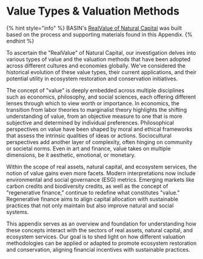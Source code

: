 # Value Types & Valuation Methods

{% hint style="info" %}
BASIN's [RealValue of Natural Capital](broken-reference) was built based on the process and supporting materials found in this Appendix.
{% endhint %}

To ascertain the "RealValue" of Natural Capital, our investigation delves into various types of value and the valuation methods that have been adopted across different cultures and economies globally. We've considered the historical evolution of these value types, their current applications, and their potential utility in ecosystem restoration and conservation initiatives.

The concept of "value" is deeply embedded across multiple disciplines such as economics, philosophy, and social sciences, each offering different lenses through which to view worth or importance. In economics, the transition from labor theories to marginalist theory highlights the shifting understanding of value, from an objective measure to one that is more subjective and determined by individual preferences. Philosophical perspectives on value have been shaped by moral and ethical frameworks that assess the intrinsic qualities of ideas or actions. Sociocultural perspectives add another layer of complexity, often hinging on community or societal norms. Even in art and finance, value takes on multiple dimensions, be it aesthetic, emotional, or monetary.

Within the scope of real assets, natural capital, and ecosystem services, the notion of value gains even more facets. Modern interpretations now include environmental and social governance (ESG) metrics. Emerging markets like carbon credits and biodiversity credits, as well as the concept of "regenerative finance," continue to redefine what constitutes "value." Regenerative finance aims to align capital allocation with sustainable practices that not only maintain but also improve natural and social systems.

This appendix serves as an overview and foundation for understanding how these concepts interact with the sectors of real assets, natural capital, and ecosystem services. Our goal is to shed light on how different valuation methodologies can be applied or adapted to promote ecosystem restoration and conservation, aligning financial incentives with sustainable practices.
